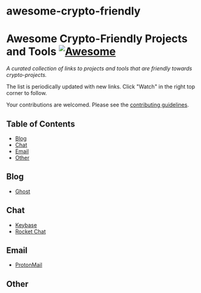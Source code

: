 # awesome-crypto-friendly

# Awesome Crypto-Friendly Projects and Tools [![Awesome](https://cdn.rawgit.com/sindresorhus/awesome/d7305f38d29fed78fa85652e3a63e154dd8e8829/media/badge.svg)](https://github.com/sindresorhus/awesome)

*A curated collection of links to projects and tools that are friendly towards crypto-projects.*

The list is periodically updated with new links. Click "Watch" in the right top corner to follow.

Your contributions are welcomed. Please see the [contributing guidelines](contributing.md).


## Table of Contents

* [Blog](#blog)
* [Chat](#chat)
* [Email](#email)
* [Other](#other)


## Blog

- [Ghost](https://ghost.org/)


## Chat

- [Keybase](https://keybase.io/)
- [Rocket Chat](https://rocket.chat/)


## Email

- [ProtonMail](https://protonmail.com/)


## Other
